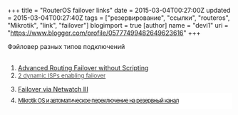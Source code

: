 +++
title = "RouterOS failover links"
date = 2015-03-04T00:27:00Z
updated = 2015-03-04T00:27:40Z
tags = ["резервирование", "ссылки", "routeros", "Mikrotik", "link", "failover"]
blogimport = true 
[author]
	name = "devi1"
	uri = "https://www.blogger.com/profile/05777499482649623616"
+++

Фэйловер разных типов подключений<br /><br /><ol><li><a href="http://wiki.mikrotik.com/wiki/Advanced_Routing_Failover_without_Scripting">Advanced Routing Failover without Scripting</a></li><li><h2 class="topic-title" style="-webkit-backface-visibility: hidden; border: 0px; box-sizing: border-box; color: #666666; font-stretch: inherit; font-weight: 300; line-height: 1.1; margin: 0px 0px 15px; padding: 0px; vertical-align: baseline;"><span style="background-color: white; font-family: inherit; font-size: small;"><a href="http://forum.mikrotik.com/viewtopic.php?t=68131">2 dynamic ISPs enabling failover</a></span></h2></li><li><div><a href="http://wiki.mikrotik.com/wiki/Failover_via_Netwatch_III_(English)">Failover via Netwatch III</a></div></li><li><div><h1 class="title" style="background-color: white; border: 0px; color: #333333; font-stretch: normal; font-weight: normal; letter-spacing: -1px; line-height: 35.4000015258789px; margin: 0px 0px 8px; outline: 0px; padding: 0px; vertical-align: baseline;"><span class="post_title" style="border-image-outset: initial; border-image-repeat: initial; border-image-slice: initial; border-image-source: initial; border-image-width: initial; border: 0px; margin: 0px; outline: 0px; padding: 0px; vertical-align: baseline;"><span style="font-family: inherit; font-size: small;"><a href="http://habrahabr.ru/post/141785/">Mikrotik OS и автоматическое переключение на резервный канал</a></span></span></h1></div></li></ol>
